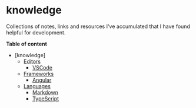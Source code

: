 # knowledge
Collections of notes, links and resources I've accumulated that I have found helpful for development.

**Table of content**
- [knowledge]
    - [Editors](https://github.com/Greggbert/knowledge/tree/master/Editors)
      - [VSCode](https://github.com/Greggbert/knowledge/blob/master/Editors/VSCode.md)
    - [Frameworks](https://github.com/Greggbert/knowledge/tree/master/Franeworks)
      - [Angular](https://github.com/Greggbert/knowledge/blob/master/Franeworks/Angular.md)
    - [Languages](https://github.com/Greggbert/knowledge/tree/master/Languages)
      - [Markdown](https://github.com/Greggbert/knowledge/blob/master/Languages/Markdown.md)
      - [TypeScript](https://github.com/Greggbert/knowledge/blob/develop/Languages/TypeScript.md)